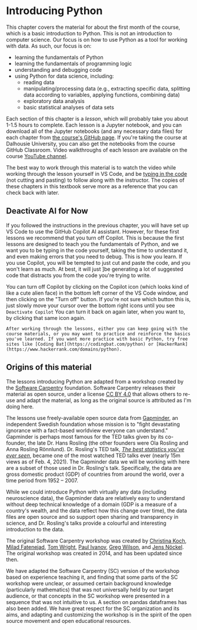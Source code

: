 # Introducing Python

This chapter covers the material for about the first month of the course, which is a basic introduction to Python. This is not an introduction to computer science. Our focus is on how to use Python as a tool for working with data. As such, our focus is on:
- learning the fundamentals of Python
- learning the fundamentals of programming logic
- understanding and debugging code
- using Python for data science, including:
    - reading data
    - manipulating/processing data (e.g., extracting specific data, splitting data according to variables, applying functions, combining data)
    - exploratory data analysis
    - basic statistical analyses of data sets

Each section of this chapter is a *lesson*, which will probably take you about 1-1.5 hours to complete. Each lesson is a Jupyter notebook, and you can download all of the Jupyter notebooks (and any necessary data files) for each chapter from [the course's GitHub page](https://github.com/neural-data-science). If you're taking the course at Dalhousie University, you can also get the notebooks from the course GitHub Classroom. Video walkthroughs of each lesson are available on the course [YouTube channel](https://www.youtube.com/playlist?list=PLtfEWMIgWS22MMZjPIzBRE2cHhMcvEKwp).

The best way to work through this material is to watch the video while working through the lesson yourself in VS Code, and be [typing in the code](../1-intro/actually_write_code.md) (not cutting and pasting) to follow along with the instructor. The copies of these chapters in this textbook serve more as a reference that you can check back with later.

## Deactivate AI for Now
If you followed the instructions in the previous chapter, you will have set up VS Code to use the GitHub Copilot AI assistant. However, for these first lessons we recommend that you turn off Copilot. This is because the first lessons are designed to teach you the fundamentals of Python, and we want you to be typing in the code yourself, taking the time to understand it, and even making errors that you need to debug. This is how you learn. If you use Copilot, you will be tempted to just cut and paste the code, and you won't learn as much. At best, it will just ]be generating a lot of suggested code that distracts you from the code you're trying to write.

You can turn off Copilot by clicking on the Copilot icon (which looks kind of like a cute alien face) in the bottom left corner of the VS Code window, and then clicking on the "Turn off" button. If you're not sure which button this is, just slowly move your cursor over the bottom right icons until you see `Deactivate Copilot` You can turn it back on again later, when you want to, by clicking that same icon again.

```{note}
After working through the lessons, either you can keep going with the course materials, or you may want to practice and reinforce the basics you've learned. If you want more practice with basic Python, try free sites like [Coding Bat](https://codingbat.com/python) or [HackerRank](https://www.hackerrank.com/domains/python).
```

## Origins of this material

The lessons introducing Python are adapted from a workshop created by the [Software Carpentry](http://swcarpentry.github.io/python-novice-gapminder/index.html) foundation. Software Carpentry releases their material as open source, under a license [CC BY 4.0](https://creativecommons.org/licenses/by/4.0/) that allows others to re-use and adapt the material, as long as the original source is attributed as I'm doing here.

The lessons use freely-available open source data from [Gapminder](https://www.gapminder.org), an independent Swedish foundation whose mission is to "fight devastating ignorance with a fact-based worldview everyone can understand." Gapminder is perhaps most famous for the TED talks given by its co-founder, the late Dr. Hans Rosling (the other founders were Ola Rosling and Anna Rosling Rönnlund). Dr. Rosling's TED talk, [*The best statistics you’ve ever seen*](https://www.ted.com/talks/hans_rosling_the_best_stats_you_ve_ever_seen?language=en), became one of the most watched TED talks ever (nearly 15m views as of Feb. 4, 2021). The Gapminder data we will be working with here are a subset of those used in Dr. Rosling's talk. Specifically, the data are gross domestic product (GDP) of countries from around the world, over a time period from 1952 – 2007.

While we could introduce Python with virtually any data (including neuroscience data),  the Gapminder data are relatively easy to understand without deep technical knowledge of a domain (GDP is a measure of a country's wealth, and the data reflect how this change over time), the data files are open source and so support open sharing and transparency in science, and Dr. Rosling's talks provide a colourful and interesting introduction to the data. 

 The original Software Carpentry workshop was created by [Christina Koch](https://software-carpentry.org/team/#koch_christina), [Milad Fatenejad](https://software-carpentry.org/team/#fatenejad_milad), [Tom Wright](https://software-carpentry.org/team/#wright_tom), [Paul Ivanov](https://software-carpentry.org/team/#ivanov_paul), [Greg Wilson](https://software-carpentry.org/team/#wilson_greg), and [Jens Nöckel](https://software-carpentry.org/team/#nockel_jens). The original workshop was created in 2014, and has been updated since then. 
 
 We have adapted the Software Carpentry (SC) version of the workshop based on experience teaching it, and finding that some parts of the SC workshop were unclear, or assumed certain background knowledge (particularly mathematics) that was not universally held by our target audience, or that concepts in the SC workshop were presented in a sequence that was not intuitive to us. A section on pandas dataframes has also been added. We have great respect for the SC organization and its aims, and adapting and customizing the workshop is in the spirit of the open source movement and open educational resources.
